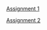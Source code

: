 [Assignment 1](https://github.com/venkatesh1226/CMPE255-DataMining/blob/main/Assignment%201/Assignment1/)

[Assignment 2](https://github.com/venkatesh1226/CMPE255-DataMining/tree/main/Assignment%201/Assignment2)
